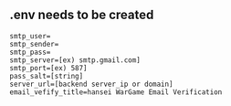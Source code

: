 ## .env **needs** to be created

```
smtp_user=
smtp_sender=
smtp_pass=
smtp_server=[ex) smtp.gmail.com]
smtp_port=[ex) 587]
pass_salt=[string]
server_url=[backend server_ip or domain]
email_vefify_title=hansei WarGame Email Verification
```